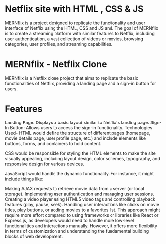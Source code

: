 #  Netflix site with HTML , CSS & JS
MERNflix is a project designed to replicate the functionality and user interface of Netflix using the HTML, CSS and JS and. The goal of MERNflix is to create a streaming platform with similar features to Netflix, including user authentication, a vast collection of videos or movies, browsing categories, user profiles, and streaming capabilities.

# MERNflix - Netflix Clone
MERNflix is a Netflix clone project that aims to replicate the basic functionalities of Netflix, providing a landing page and a sign-in button for users.

# Features
Landing Page: Displays a basic layout similar to Netflix's landing page.
Sign-In Button: Allows users to access the sign-in functionality.
Technologies Used-
HTML would define the structure of different pages (homepage, movie details page, user profile page, etc.) and include elements like buttons, forms, and containers to hold content.

CSS would be responsible for styling the HTML elements to make the site visually appealing, including layout design, color schemes, typography, and responsive design for various devices.

JavaScript would handle the dynamic functionality. For instance, it might include things like:

Making AJAX requests to retrieve movie data from a server (or local storage).
Implementing user authentication and managing user sessions.
Creating a video player using HTML5 video tags and controlling playback features (play, pause, seek).
Handling user interactions like clicks on movie titles, play buttons, or adding movies to a favorites list.
This approach might require more effort compared to using frameworks or libraries like React or Express.js, as developers would need to handle more low-level functionalities and interactions manually. However, it offers more flexibility in terms of customization and understanding the fundamental building blocks of web development.
